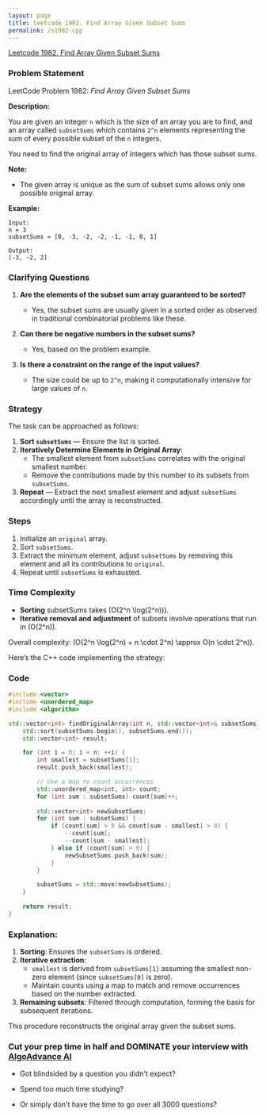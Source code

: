 ```yaml
---
layout: page
title: leetcode 1982. Find Array Given Subset Sums
permalink: /s1982-cpp
---
```

[Leetcode 1982. Find Array Given Subset Sums](https://algoadvance.github.io/algoadvance/l1982)
### Problem Statement

LeetCode Problem 1982: _Find Array Given Subset Sums_

**Description:**

You are given an integer `n` which is the size of an array you are to find, and an array called `subsetSums` which contains `2^n` elements representing the sum of every possible subset of the `n` integers.

You need to find the original array of integers which has those subset sums.

**Note:**
- The given array is unique as the sum of subset sums allows only one possible original array.

**Example:**

```plaintext
Input:
n = 3
subsetSums = [0, -3, -2, -2, -1, -1, 0, 1]

Output:
[-3, -2, 2]
```

### Clarifying Questions

1. **Are the elements of the subset sum array guaranteed to be sorted?**
   - Yes, the subset sums are usually given in a sorted order as observed in traditional combinatorial problems like these.

2. **Can there be negative numbers in the subset sums?**
   - Yes, based on the problem example.

3. **Is there a constraint on the range of the input values?**
   - The size could be up to `2^n`, making it computationally intensive for large values of `n`.

### Strategy

The task can be approached as follows:

1. **Sort `subsetSums`** — Ensure the list is sorted. 
2. **Iteratively Determine Elements in Original Array**:
   - The smallest element from `subsetSums` correlates with the original smallest number.
   - Remove the contributions made by this number to its subsets from `subsetSums`.
3. **Repeat** — Extract the next smallest element and adjust `subsetSums` accordingly until the array is reconstructed.

### Steps

1. Initialize an `original` array.
2. Sort `subsetSums`.
3. Extract the minimum element, adjust `subsetSums` by removing this element and all its contributions to `original`.
4. Repeat until `subsetSums` is exhausted.

### Time Complexity

- **Sorting** subsetSums takes \(O(2^n \log(2^n))\).
- **Iterative removal and adjustment** of subsets involve operations that run in \(O(2^n)\).

Overall complexity: \(O(2^n \log(2^n) + n \cdot 2^n) \approx O(n \cdot 2^n)\).

Here’s the C++ code implementing the strategy:

### Code

```cpp
#include <vector>
#include <unordered_map>
#include <algorithm>

std::vector<int> findOriginalArray(int n, std::vector<int>& subsetSums) {
    std::sort(subsetSums.begin(), subsetSums.end());
    std::vector<int> result;

    for (int i = 0; i < n; ++i) {
        int smallest = subsetSums[1];
        result.push_back(smallest);

        // Use a map to count occurrences
        std::unordered_map<int, int> count;
        for (int sum : subsetSums) count[sum]++;
        
        std::vector<int> newSubsetSums;
        for (int sum : subsetSums) {
            if (count[sum] > 0 && count[sum - smallest] > 0) {
                --count[sum];
                --count[sum - smallest];
            } else if (count[sum] > 0) {
                newSubsetSums.push_back(sum);
            }
        }

        subsetSums = std::move(newSubsetSums);
    }
    
    return result;
}
```

### Explanation:

1. **Sorting**: Ensures the `subsetSums` is ordered.
2. **Iterative extraction**:
   - `smallest` is derived from `subsetSums[1]` assuming the smallest non-zero element (since `subsetSums[0]` is zero).
   - Maintain counts using a map to match and remove occurrences based on the number extracted.
3. **Remaining subsets**: Filtered through computation, forming the basis for subsequent iterations. 

This procedure reconstructs the original array given the subset sums.


### Cut your prep time in half and DOMINATE your interview with [AlgoAdvance AI](https://algoAdvance.com)

- Got blindsided by a question you didn't expect?

- Spend too much time studying?

- Or simply don't have the time to go over all 3000 questions?

